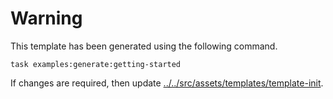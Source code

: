 # Warning

This template has been generated using the following command.

```
task examples:generate:getting-started
```

If changes are required, then update [../../src/assets/templates/template-init](../../src/assets/templates/template-init).
